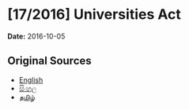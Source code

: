 # [17/2016] Universities Act

**Date:** 2016-10-05

## Original Sources

- [English](https://documents.gov.lk/view/acts/2016/10/17-2016_E.pdf)
- [සිංහල](https://documents.gov.lk/view/acts/2016/10/17-2016_S.pdf)
- [தமிழ்](https://documents.gov.lk/view/acts/2016/10/17-2016_T.pdf)
